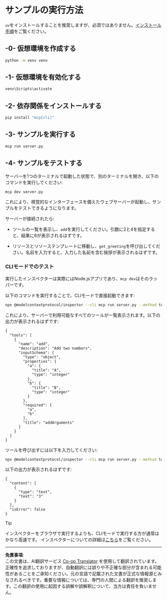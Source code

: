 <!--
CO_OP_TRANSLATOR_METADATA:
{
  "original_hash": "d4c162484df410632550a4a357d40341",
  "translation_date": "2025-09-03T16:00:55+00:00",
  "source_file": "03-GettingStarted/01-first-server/solution/python/README.md",
  "language_code": "ja"
}
-->
# サンプルの実行方法

`uv`をインストールすることを推奨しますが、必須ではありません。[インストール手順](https://docs.astral.sh/uv/#highlights)をご覧ください。

## -0- 仮想環境を作成する

```bash
python -m venv venv
```

## -1- 仮想環境を有効化する

```bash
venv\Scripts\activate
```

## -2- 依存関係をインストールする

```bash
pip install "mcp[cli]"
```

## -3- サンプルを実行する

```bash
mcp run server.py
```

## -4- サンプルをテストする

サーバーを1つのターミナルで起動した状態で、別のターミナルを開き、以下のコマンドを実行してください:

```bash
mcp dev server.py
```

これにより、視覚的なインターフェースを備えたウェブサーバーが起動し、サンプルをテストできるようになります。

サーバーが接続されたら:

- ツールの一覧を表示し、`add`を実行してください。引数に2と4を指定すると、結果に6が表示されるはずです。

- リソースとリソーステンプレートに移動し、`get_greeting`を呼び出してください。名前を入力すると、入力した名前を含む挨拶が表示されるはずです。

### CLIモードでのテスト

実行したインスペクターは実際にはNode.jsアプリであり、`mcp dev`はそのラッパーです。

以下のコマンドを実行することで、CLIモードで直接起動できます:

```bash
npx @modelcontextprotocol/inspector --cli mcp run server.py --method tools/list
```

これにより、サーバーで利用可能なすべてのツールが一覧表示されます。以下の出力が表示されるはずです:

```text
{
  "tools": [
    {
      "name": "add",
      "description": "Add two numbers",
      "inputSchema": {
        "type": "object",
        "properties": {
          "a": {
            "title": "A",
            "type": "integer"
          },
          "b": {
            "title": "B",
            "type": "integer"
          }
        },
        "required": [
          "a",
          "b"
        ],
        "title": "addArguments"
      }
    }
  ]
}
```

ツールを呼び出すには以下を入力してください:

```bash
npx @modelcontextprotocol/inspector --cli mcp run server.py --method tools/call --tool-name add --tool-arg a=1 --tool-arg b=2
```

以下の出力が表示されるはずです:

```text
{
  "content": [
    {
      "type": "text",
      "text": "3"
    }
  ],
  "isError": false
}
```

> [!TIP]
> インスペクターをブラウザで実行するよりも、CLIモードで実行する方が通常はかなり高速です。
> インスペクターについての詳細は[こちら](https://github.com/modelcontextprotocol/inspector)をご覧ください。

---

**免責事項**:  
この文書は、AI翻訳サービス [Co-op Translator](https://github.com/Azure/co-op-translator) を使用して翻訳されています。正確性を追求しておりますが、自動翻訳には誤りや不正確な部分が含まれる可能性があることをご承知ください。元の言語で記載された文書が正式な情報源とみなされるべきです。重要な情報については、専門の人間による翻訳を推奨します。この翻訳の使用に起因する誤解や誤解釈について、当方は責任を負いません。
